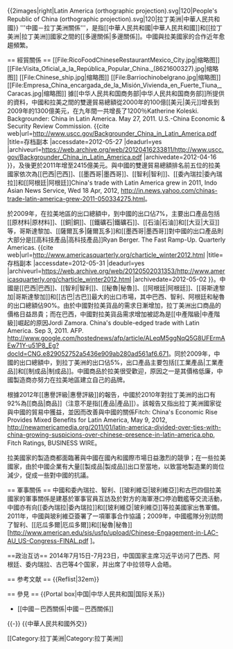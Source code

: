 {{2images|right|Latin America (orthographic projection).svg|120|People's Republic of China (orthographic projection).svg|120|拉丁美洲|中華人民共和國}}
'''中國－拉丁美洲關係'''，是指[[中華人民共和國|中華人民共和國]]和[[拉丁美洲|拉丁美洲]]國家之間的[[多邊關係|多邊關係]]。中國與拉美國家的合作近年愈趨頻繁。

== 經貿關係 == 
[[File:RicoFoodChineseRestaurantMexico_City.jpg|缩略图]]
[[File:Visita_Oficial_a_la_República_Popular_China._(8621600327).jpg|缩略图]]
[[File:Chinese_ship.jpg|缩略图]]
[[File:Barriochinobelgrano.jpg|缩略图]]
[[File:Empresa_China_encargada_de_la_Misión_Vivienda_en_Fuerte_Tiuna,_Caracas.jpg|缩略图]]
據[[中华人民共和国商务部|中华人民共和国商务部]]所提供的資料，中國和拉美之間的雙邊貿易總額從2000年的100億[[美元|美元]]增長到2009年的1300億美元，在九年間一共增長了1200％<ref name=Background2011>Katherine Koleski. Backgrounder: China in Latin America. May 27, 2011. U.S.-China Economic & Security Review Commission. {{cite web|url=http://www.uscc.gov/Backgrounder_China_in_Latin_America.pdf |title=存档副本 |accessdate=2012-05-27 |deadurl=yes |archiveurl=https://web.archive.org/web/20120416233811/http://www.uscc.gov/Backgrounder_China_in_Latin_America.pdf |archivedate=2012-04-16 }}</ref>，及後更於2011年增至2415億美元。與中國的雙邊貿易總額排名前五位的拉美國家依次為[[巴西|巴西]]、[[墨西哥|墨西哥]]、[[智利|智利]]、[[委內瑞拉|委內瑞拉]]和[[阿根廷|阿根廷]]<ref>China's trade with Latin America grew in 2011, Indo Asian News Service, Wed 18 Apr, 2012, http://in.news.yahoo.com/chinas-trade-latin-america-grew-2011-050334275.html</ref>。

於2009年，在拉美地區的出口總額中，到中國的出口佔7%，主要出口產品包括[[原材料|原材料]]、[[銅|銅]]、[[鐵礦石|鐵礦石]]、[[石油|石油]]和[[大豆|大豆]]等，哥斯達黎加、[[薩爾瓦多|薩爾瓦多]]和[[墨西哥|墨西哥]]對中國的出口產品則大部分是[[高科技產品|高科技產品]]<ref>Ryan Berger. The Fast Ramp-Up. Quarterly Americas. {{cite web|url=http://www.americasquarterly.org/charticle_winter2012.html |title=存档副本 |accessdate=2012-05-31 |deadurl=yes |archiveurl=https://web.archive.org/web/20120502031353/http://www.americasquarterly.org/charticle_winter2012.html |archivedate=2012-05-02 }}</ref>。中國是[[巴西|巴西]]、[[智利|智利]]、[[秘魯|秘魯]]、[[阿根廷|阿根廷]]、[[哥斯達黎加|哥斯達黎加]]和[[古巴|古巴]]最大的出口市場，其中巴西、智利、阿根廷和秘魯的出口總額佔90%。由於中國對拉美貨品的需求日漸增加，拉丁美洲出口商品的價格日益昂貴<ref name=Background2011/>；而在巴西，中國對拉美貨品需求增加被認為是[[中產階級|中產階級]]崛起的原因<ref name=AFP2011>Jordi Zamora. China's double-edged trade with Latin America. Sep 3, 2011. AFP. http://www.google.com/hostednews/afp/article/ALeqM5ggNqQ5G8UFErmAEw71Y-u51P8_Eg?docId=CNG.e829052752a5436e909ab280ad561af6.671</ref>。同於2009年，中國的出口總額中，到拉丁美洲的出口佔5%，出口產品主要包括[[工業產品|工業產品]]和[[制成品|制成品]]<ref name=Background2011/>。中國商品於拉美很受歡迎，原因之一是其價格低廉，中國製造商亦努力在拉美地區建立自己的品牌<ref name=Background2011/>。

根據2012年[[惠譽評級|惠譽評級]]的報告，中國於2010年對拉丁美洲的出口有92%為[[商品|商品]]（注意不是指[[產品|產品]]）。該報告又指出拉丁美洲國家從與中國的貿易中獲益，並因而改善與中國的關係<ref name=Fitch>Fitch: China's Economic Rise Provides Mixed Benefits for Latin America, May 9, 2012, http://newamericamedia.org/2011/01/latin-america-divided-over-ties-with-china-growing-suspicions-over-chinese-presence-in-latin-america.php, Fitch Ratings, BUSINESS WIRE</ref>。

拉美國家的製造商都面臨著與中國在國內和國際市場日益激烈的競爭；在一些拉美國家，由於中國企業有大量[[製成品|製成品]]出口至當地，以致當地製造業的崗位減少，促成一些對中國的抗議<ref name=Background2011/><ref name=Fitch/>。

== 軍事關係 ==
中國和委內瑞拉、智利、[[玻利維亞|玻利維亞]]和古巴四個拉美國家的軍事關係是建基於軍事官員互訪及於對方的海軍港口停泊戰艦等交流活動，中國亦有向[[委內瑞拉|委內瑞拉]]和[[玻利維亞|玻利維亞]]等拉美國家出售軍備。2011年，中國與玻利維亞簽署了一項軍事合作協議<ref name=Background2011/>；2009年，中國艦隊分別訪問了智利、[[厄瓜多爾|厄瓜多爾]]和[[秘魯|秘魯]]<ref name=Brandtetal2012>[http://www.american.edu/sis/usfp/upload/Chinese-Engagement-in-LAC-AU_US-Congress-FINAL.pdf ]</ref>。

==政治互访==
2014年7月15日-7月23日，中国国家主席习近平访问了巴西、阿根廷、委内瑞拉、古巴等4个国家，并出席了中拉领导人会晤。

== 参考文献 ==
{{Reflist|32em}}

== 參見 ==
{{Portal box|中国|中华人民共和国|国际关系}}
* [[中國－巴西關係|中國－巴西關係]]

{{-}}
{{中華人民共和國外交}}

[[Category:拉丁美洲|Category:拉丁美洲]]